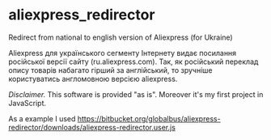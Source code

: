 # aliexpress_redirector

Redirect from national to english version of Aliexpress (for Ukraine)

Aliexpress для українського сегменту Інтернету видає посилання російської версії сайту (ru.aliexpress.com).
Так, як російський переклад опису товарів набагато гірший за англійський, то зручніше користуватись англомовною версією aliexpress.

*Disclaimer.* This software is provided "as is". Moreover it's my first project in JavaScript.

As a example I used https://bitbucket.org/globalbus/aliexpress-redirector/downloads/aliexpress-redirector.user.js
